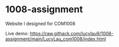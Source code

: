 # 1008-assignment
Website I designed for COM1008

Live demo: https://raw.githack.com/lucylau9/1008-assignment/main/LucyLau_com1008/index.html
